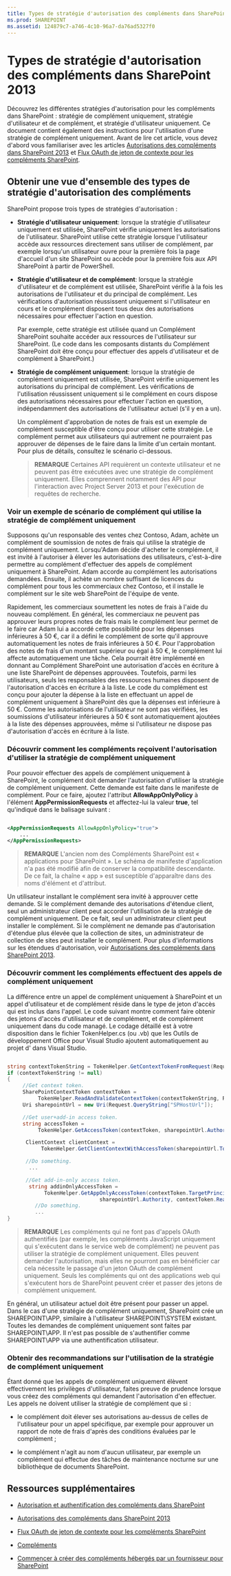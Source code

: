 ```yaml
---
title: Types de stratégie d'autorisation des compléments dans SharePoint 2013
ms.prod: SHAREPOINT
ms.assetid: 124879c7-a746-4c10-96a7-da76ad5327f0
---
```



# Types de stratégie d'autorisation des compléments dans SharePoint 2013
Découvrez les différentes stratégies d'autorisation pour les compléments dans SharePoint : stratégie de complément uniquement, stratégie d'utilisateur et de complément, et stratégie d'utilisateur uniquement. Ce document contient également des instructions pour l'utilisation d'une stratégie de complément uniquement.
Avant de lire cet article, vous devez d'abord vous familiariser avec les articles  [Autorisations des compléments dans SharePoint 2013](add-in-permissions-in-sharepoint-2013.md) et [Flux OAuth de jeton de contexte pour les compléments SharePoint](context-token-oauth-flow-for-sharepoint-add-ins.md).





## Obtenir une vue d'ensemble des types de stratégie d'autorisation des compléments
<a name="Overview"> </a>

SharePoint propose trois types de stratégies d'autorisation :




- **Stratégie d'utilisateur uniquement**: lorsque la stratégie d'utilisateur uniquement est utilisée, SharePoint vérifie uniquement les autorisations de l'utilisateur. SharePoint utilise cette stratégie lorsque l'utilisateur accède aux ressources directement sans utiliser de complément, par exemple lorsqu'un utilisateur ouvre pour la première fois la page d'accueil d'un site SharePoint ou accède pour la première fois aux API SharePoint à partir de PowerShell.




- **Stratégie d'utilisateur et de complément**: lorsque la stratégie d'utilisateur et de complément est utilisée, SharePoint vérifie à la fois les autorisations de l'utilisateur et du principal de complément. Les vérifications d'autorisation réussissent uniquement si l'utilisateur en cours et le complément disposent tous deux des autorisations nécessaires pour effectuer l'action en question.

    Par exemple, cette stratégie est utilisée quand un Complément SharePoint souhaite accéder aux ressources de l'utilisateur sur SharePoint. (Le code dans les composants distants du Complément SharePoint doit être conçu pour effectuer des appels d'utilisateur et de complément à SharePoint.)




- **Stratégie de complément uniquement**: lorsque la stratégie de complément uniquement est utilisée, SharePoint vérifie uniquement les autorisations du principal de complément. Les vérifications de l'utilisation réussissent uniquement si le complément en cours dispose des autorisations nécessaires pour effectuer l'action en question, indépendamment des autorisations de l'utilisateur actuel (s'il y en a un).

    Un complément d'approbation de notes de frais est un exemple de complément susceptible d'être conçu pour utiliser cette stratégie. Le complément permet aux utilisateurs qui autrement ne pourraient pas approuver de dépenses de le faire dans la limite d'un certain montant. Pour plus de détails, consultez le scénario ci-dessous. 



    > **REMARQUE**
    > Certaines API requièrent un contexte utilisateur et ne peuvent pas être exécutées avec une stratégie de complément uniquement. Elles comprennent notamment des API pour l'interaction avec Project Server 2013 et pour l'exécution de requêtes de recherche. 

### Voir un exemple de scénario de complément qui utilise la stratégie de complément uniquement
<a name="Scenario"> </a>

Supposons qu'un responsable des ventes chez Contoso, Adam, achète un complément de soumission de notes de frais qui utilise la stratégie de complément uniquement. Lorsqu'Adam décide d'acheter le complément, il est invité à l'autoriser à élever les autorisations des utilisateurs, c'est-à-dire permettre au complément d'effectuer des appels de complément uniquement à SharePoint. Adam accorde au complément les autorisations demandées. Ensuite, il achète un nombre suffisant de licences du complément pour tous les commerciaux chez Contoso, et il installe le complément sur le site web SharePoint de l'équipe de vente.



Rapidement, les commerciaux soumettent les notes de frais à l'aide du nouveau complément. En général, les commerciaux ne peuvent pas approuver leurs propres notes de frais mais le complément leur permet de le faire car Adam lui a accordé cette possibilité pour les dépenses inférieures à 50 €, car il a défini le complément de sorte qu'il approuve automatiquement les notes de frais inférieures à 50 €. Pour l'approbation des notes de frais d'un montant supérieur ou égal à 50 €, le complément lui affecte automatiquement une tâche. Cela pourrait être implémenté en donnant au Complément SharePoint une autorisation d'accès en écriture à une liste SharePoint de dépenses approuvées. Toutefois, parmi les utilisateurs, seuls les responsables des ressources humaines disposent de l'autorisation d'accès en écriture à la liste. Le code du complément est conçu pour ajouter la dépense à la liste en effectuant un appel de complément uniquement à SharePoint dès que la dépenses est inférieure à 50 €. Comme les autorisations de l'utilisateur ne sont pas vérifiées, les soumissions d'utilisateur inférieures à 50 € sont automatiquement ajoutées à la liste des dépenses approuvées, même si l'utilisateur ne dispose pas d'autorisation d'accès en écriture à la liste.








### Découvrir comment les compléments reçoivent l'autorisation d'utiliser la stratégie de complément uniquement
<a name="Approve"> </a>

Pour pouvoir effectuer des appels de complément uniquement à SharePoint, le complément doit demander l'autorisation d'utiliser la stratégie de complément uniquement. Cette demande est faite dans le manifeste de complément. Pour ce faire, ajoutez l'attribut **AllowAppOnlyPolicy** à l'élément **AppPermissionRequests** et affectez-lui la valeur **true**, tel qu'indiqué dans le balisage suivant :



```XML

<AppPermissionRequests AllowAppOnlyPolicy="true">
    ...
</AppPermissionRequests>```


> **REMARQUE**
> L'ancien nom des Compléments SharePoint est « applications pour SharePoint ». Le schéma de manifeste d'application n'a pas été modifié afin de conserver la compatibilité descendante. De ce fait, la chaîne « app » est susceptible d'apparaître dans des noms d'élément et d'attribut. 




Un utilisateur installant le complément sera invité à approuver cette demande. Si le complément demande des autorisations d'étendue client, seul un administrateur client peut accorder l'utilisation de la stratégie de complément uniquement. De ce fait, seul un administrateur client peut installer le complément. Si le complément ne demande pas d'autorisation d'étendue plus élevée que la collection de sites, un administrateur de collection de sites peut installer le complément. Pour plus d'informations sur les étendues d'autorisation, voir  [Autorisations des compléments dans SharePoint 2013](add-in-permissions-in-sharepoint-2013.md).




### Découvrir comment les compléments effectuent des appels de complément uniquement
<a name="AppOnlyCalls"> </a>

La différence entre un appel de complément uniquement à SharePoint et un appel d'utilisateur et de complément réside dans le type de jeton d'accès qui est inclus dans l'appel. Le code suivant montre comment faire obtenir des jetons d'accès d'utilisateur et de complément, et de complément uniquement dans du code managé. Le codage détaillé est à votre disposition dans le fichier TokenHelper.cs (ou .vb) que les Outils de développement Office pour Visual Studio ajoutent automatiquement au projet d' dans Visual Studio.



```cs

string contextTokenString = TokenHelper.GetContextTokenFromRequest(Request);
if (contextTokenString != null)
{
     //Get context token.
     SharePointContextToken contextToken =
          TokenHelper.ReadAndValidateContextToken(contextTokenString, Request.Url.Authority);
     Uri sharepointUrl = new Uri(Request.QueryString["SPHostUrl"]);

     //Get user+add-in access token.
     string accessToken =
          TokenHelper.GetAccessToken(contextToken, sharepointUrl.Authority).AccessToken;

      ClientContext clientContext =
           TokenHelper.GetClientContextWithAccessToken(sharepointUrl.ToString(), accessToken);

      //Do something. 
       ...

      //Get add-in-only access token.
       string addinOnlyAccessToken = 
            TokenHelper.GetAppOnlyAccessToken(contextToken.TargetPrincipalName, 
                              sharepointUrl.Authority, contextToken.Realm).AccessToken;
         //Do something.
         ...
}```


> **REMARQUE**
> Les compléments qui ne font pas d'appels OAuth authentifiés (par exemple, les compléments JavaScript uniquement qui s'exécutent dans le service web de complément) ne peuvent pas utiliser la stratégie de complément uniquement. Elles peuvent demander l'autorisation, mais elles ne pourront pas en bénéficier car cela nécessite le passage d'un jeton OAuth de complément uniquement. Seuls les compléments qui ont des applications web qui s'exécutent hors de SharePoint peuvent créer et passer des jetons de complément uniquement. 




En général, un utilisateur actuel doit être présent pour passer un appel. Dans le cas d'une stratégie de complément uniquement, SharePoint crée un SHAREPOINT\\APP, similaire à l'utilisateur SHAREPOINT\\SYSTEM existant. Toutes les demandes de complément uniquement sont faites par SHAREPOINT\\APP. Il n'est pas possible de s'authentifier comme SHAREPOINT\\APP via une authentification utilisateur.




### Obtenir des recommandations sur l'utilisation de la stratégie de complément uniquement
<a name="GuidelinesFor"> </a>

Étant donné que les appels de complément uniquement élèvent effectivement les privilèges d'utilisateur, faites preuve de prudence lorsque vous créez des compléments qui demandent l'autorisation d'en effectuer. Les appels ne doivent utiliser la stratégie de complément que si :




- le complément doit élever ses autorisations au-dessus de celles de l'utilisateur pour un appel spécifique, par exemple pour approuver un rapport de note de frais d'après des conditions évaluées par le complément ;


- le complément n'agit au nom d'aucun utilisateur, par exemple un complément qui effectue des tâches de maintenance nocturne sur une bibliothèque de documents SharePoint.



## Ressources supplémentaires
<a name="AR"> </a>


-  [Autorisation et authentification des compléments dans SharePoint](authorization-and-authentication-of-sharepoint-add-ins.md)


-  [Autorisations des compléments dans SharePoint 2013](add-in-permissions-in-sharepoint-2013.md)


-  [Flux OAuth de jeton de contexte pour les compléments SharePoint](context-token-oauth-flow-for-sharepoint-add-ins.md)


-  [Compléments](sharepoint-add-ins.md)


-  [Commencer à créer des compléments hébergés par un fournisseur pour SharePoint](get-started-creating-provider-hosted-sharepoint-add-ins.md)



